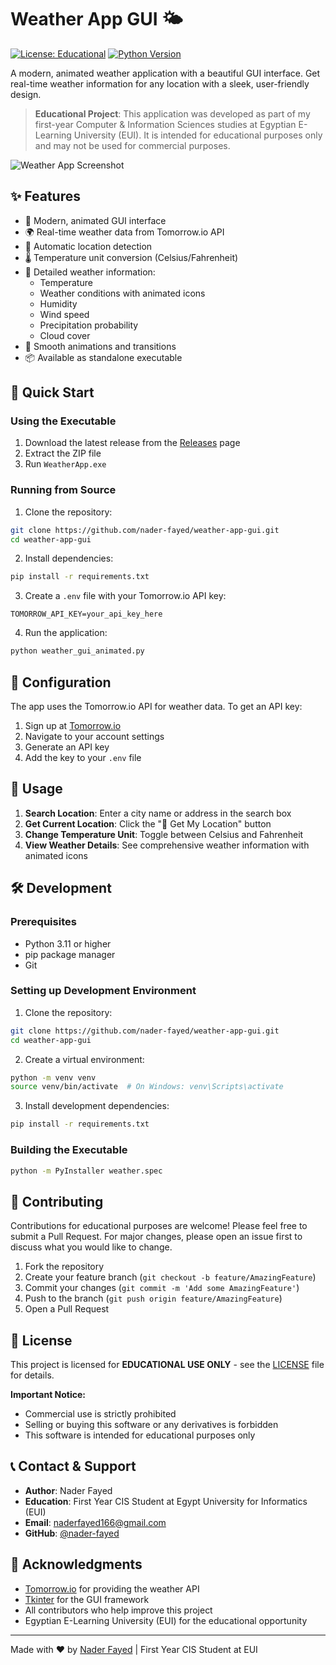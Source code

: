# Weather App GUI 🌤️

[![License: Educational](https://img.shields.io/badge/License-Educational%20Use%20Only-blue.svg)](LICENSE)
[![Python Version](https://img.shields.io/badge/python-3.11+-blue.svg)](https://www.python.org/downloads/)

A modern, animated weather application with a beautiful GUI interface. Get real-time weather information for any location with a sleek, user-friendly design.

> **Educational Project**: This application was developed as part of my first-year Computer & Information Sciences studies at Egyptian E-Learning University (EUI). It is intended for educational purposes only and may not be used for commercial purposes.

![Weather App Screenshot](screenshots/app.png)

## ✨ Features

- 🎨 Modern, animated GUI interface
- 🌍 Real-time weather data from Tomorrow.io API
- 📍 Automatic location detection
- 🌡️ Temperature unit conversion (Celsius/Fahrenheit)
- 🎯 Detailed weather information:
  - Temperature
  - Weather conditions with animated icons
  - Humidity
  - Wind speed
  - Precipitation probability
  - Cloud cover
- 💫 Smooth animations and transitions
- 📦 Available as standalone executable

## 🚀 Quick Start

### Using the Executable

1. Download the latest release from the [Releases](https://github.com/nader-fayed/weather-app-gui/releases) page
2. Extract the ZIP file
3. Run `WeatherApp.exe`

### Running from Source

1. Clone the repository:
```bash
git clone https://github.com/nader-fayed/weather-app-gui.git
cd weather-app-gui
```

2. Install dependencies:
```bash
pip install -r requirements.txt
```

3. Create a `.env` file with your Tomorrow.io API key:
```
TOMORROW_API_KEY=your_api_key_here
```

4. Run the application:
```bash
python weather_gui_animated.py
```

## 🔧 Configuration

The app uses the Tomorrow.io API for weather data. To get an API key:
1. Sign up at [Tomorrow.io](https://www.tomorrow.io/)
2. Navigate to your account settings
3. Generate an API key
4. Add the key to your `.env` file

## 🎯 Usage

1. **Search Location**: Enter a city name or address in the search box
2. **Get Current Location**: Click the "📍 Get My Location" button
3. **Change Temperature Unit**: Toggle between Celsius and Fahrenheit
4. **View Weather Details**: See comprehensive weather information with animated icons

## 🛠️ Development

### Prerequisites
- Python 3.11 or higher
- pip package manager
- Git

### Setting up Development Environment

1. Clone the repository:
```bash
git clone https://github.com/nader-fayed/weather-app-gui.git
cd weather-app-gui
```

2. Create a virtual environment:
```bash
python -m venv venv
source venv/bin/activate  # On Windows: venv\Scripts\activate
```

3. Install development dependencies:
```bash
pip install -r requirements.txt
```

### Building the Executable

```bash
python -m PyInstaller weather.spec
```

## 📝 Contributing

Contributions for educational purposes are welcome! Please feel free to submit a Pull Request. For major changes, please open an issue first to discuss what you would like to change.

1. Fork the repository
2. Create your feature branch (`git checkout -b feature/AmazingFeature`)
3. Commit your changes (`git commit -m 'Add some AmazingFeature'`)
4. Push to the branch (`git push origin feature/AmazingFeature`)
5. Open a Pull Request

## 📄 License

This project is licensed for **EDUCATIONAL USE ONLY** - see the [LICENSE](LICENSE) file for details.

**Important Notice:**
- Commercial use is strictly prohibited
- Selling or buying this software or any derivatives is forbidden
- This software is intended for educational purposes only

## 📞 Contact & Support

- **Author**: Nader Fayed
- **Education**: First Year CIS Student at Egypt University for Informatics (EUI)
- **Email**: naderfayed166@gmail.com
- **GitHub**: [@nader-fayed](https://github.com/nader-fayed)

## 🙏 Acknowledgments

- [Tomorrow.io](https://www.tomorrow.io/) for providing the weather API
- [Tkinter](https://docs.python.org/3/library/tkinter.html) for the GUI framework
- All contributors who help improve this project
- Egyptian E-Learning University (EUI) for the educational opportunity

---

Made with ❤️ by [Nader Fayed](https://github.com/nader-fayed) | First Year CIS Student at EUI
